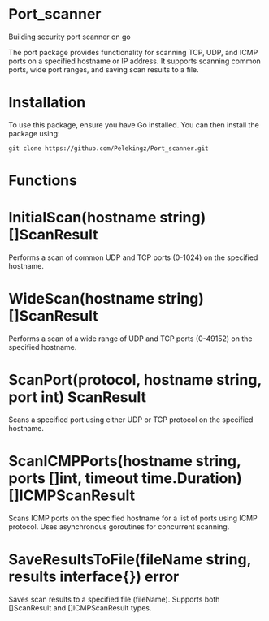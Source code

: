 # Port_scanner
Building security port scanner on go

The port package provides functionality for scanning TCP, UDP, and ICMP ports on a specified hostname or IP address. It supports scanning common ports, wide port ranges, and saving scan results to a file.

# Installation
To use this package, ensure you have Go installed. You can then install the package using:

    git clone https://github.com/Pelekingz/Port_scanner.git


# Functions

# InitialScan(hostname string) []ScanResult
Performs a scan of common UDP and TCP ports (0-1024) on the specified hostname.

# WideScan(hostname string) []ScanResult
Performs a scan of a wide range of UDP and TCP ports (0-49152) on the specified hostname.

# ScanPort(protocol, hostname string, port int) ScanResult
Scans a specified port using either UDP or TCP protocol on the specified hostname.

# ScanICMPPorts(hostname string, ports []int, timeout time.Duration) []ICMPScanResult
Scans ICMP ports on the specified hostname for a list of ports using ICMP protocol. Uses asynchronous goroutines for concurrent scanning.

# SaveResultsToFile(fileName string, results interface{}) error
Saves scan results to a specified file (fileName). Supports both []ScanResult and []ICMPScanResult types.

